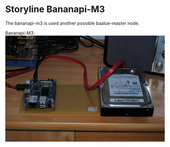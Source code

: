 Storyline Bananapi-M3
=====================

The bananapi-m3 is used another possible baalue-master node.

Bananapi-M3:
![Alt text](pics/bananapi-m3.jpg?raw=true "Bananapi-M3")
